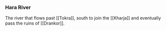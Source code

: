 ### Hara River

The river that flows past [[Tokra]], south to join the [[Kharja]] and eventually pass the ruins of [[Drankor]].
